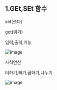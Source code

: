 ## 1.GEt,SEt 함수

set(쓰다)

get(읽기)

입력,출력,기능

![image](https://github.com/kdw1234/TIL/assets/57427834/1bf65b68-ab93-43ee-8919-26f38d4979a4)


사칙연산

더하기,빼기,곱하기,나누기

![image](https://github.com/kdw1234/TIL/assets/57427834/e4a3bde7-c33a-4aae-be37-cd815b76340f)
